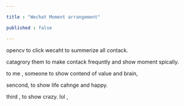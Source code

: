 ```yaml
---

title : "Wechat Moment arrangement"

published : false

---
```


opencv to click wecaht to summerize all contack.

catagrory them to make contack frequntly and show moment spically.

to me , someone to show contend of value and brain,

sencond, to show life cahnge and happy.

third , to show crazy. lol ,

